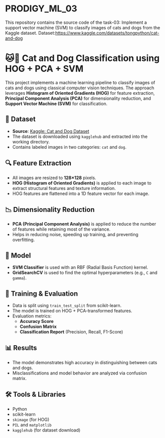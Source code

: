 # PRODIGY_ML_03
This repository contains the source code of the task-03:  Implement a support vector machine (SVM) to classify images of cats and dogs from the Kaggle dataset. Dataset:https://www.kaggle.com/datasets/tongpython/cat-and-dog

# 🐱🐶 Cat and Dog Classification using HOG + PCA + SVM

This project implements a machine learning pipeline to classify images of cats and dogs using classical computer vision techniques. The approach leverages **Histogram of Oriented Gradients (HOG)** for feature extraction, **Principal Component Analysis (PCA)** for dimensionality reduction, and **Support Vector Machine (SVM)** for classification.

## 📁 Dataset

- **Source**: [Kaggle: Cat and Dog Dataset](https://www.kaggle.com/datasets/tongpython/cat-and-dog)
- The dataset is downloaded using `kagglehub` and extracted into the working directory.
- Contains labeled images in two categories: `cat` and `dog`.

## 🔍 Feature Extraction

- All images are resized to **128×128** pixels.
- **HOG (Histogram of Oriented Gradients)** is applied to each image to extract structural features and texture information.
- HOG features are flattened into a 1D feature vector for each image.

## 📉 Dimensionality Reduction

- **PCA (Principal Component Analysis)** is applied to reduce the number of features while retaining most of the variance.
- Helps in reducing noise, speeding up training, and preventing overfitting.

## 🤖 Model

- **SVM Classifier** is used with an RBF (Radial Basis Function) kernel.
- **GridSearchCV** is used to find the optimal hyperparameters (e.g., `C` and `gamma`).

## 🧪 Training & Evaluation

- Data is split using `train_test_split` from scikit-learn.
- The model is trained on HOG + PCA-transformed features.
- Evaluation metrics:
  - **Accuracy Score**
  - **Confusion Matrix**
  - **Classification Report** (Precision, Recall, F1-Score)

## 📊 Results

- The model demonstrates high accuracy in distinguishing between cats and dogs.
- Misclassifications and model behavior are analyzed via confusion matrix.

## 🛠️ Tools & Libraries

- Python
- scikit-learn
- `skimage` (for HOG)
- `PIL` and `matplotlib`
- `kagglehub` (for dataset download)


